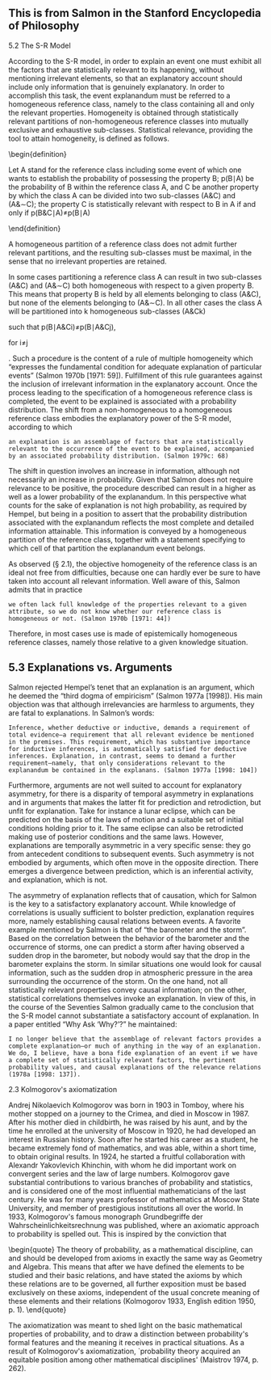 ## This is from Salmon in the Stanford Encyclopedia of Philosophy

5.2 The S-R Model

According to the S-R model, in order to explain an event one must exhibit all the factors that are statistically relevant to its happening, without mentioning irrelevant elements, so that an explanatory account should include only information that is genuinely explanatory. In order to accomplish this task, the event explanandum must be referred to a homogeneous reference class, namely to the class containing all and only the relevant properties. Homogeneity is obtained through statistically relevant partitions of non-homogeneous reference classes into mutually exclusive and exhaustive sub-classes. Statistical relevance, providing the tool to attain homogeneity, is defined as follows. 

\begin{definition}

Let A stand for the reference class including some event of which one wants to establish the probability of possessing the property B; p(B∣A) be the probability of B within the reference class A, and C be another property by which the class A can be divided into two sub-classes (A&C) and (A&∼C); the property C is statistically relevant with respect to B in A if and only if p(B&C∣A)≠p(B∣A)

\end{definition}

A homogeneous partition of a reference class does not admit further relevant partitions, and the resulting sub-classes must be maximal, in the sense that no irrelevant properties are retained.

In some cases partitioning a reference class A can result in two sub-classes (A&C) and (A&∼C) both homogeneous with respect to a given property B. This means that property B is held by all elements belonging to class (A&C), but none of the elements belonging to (A&∼C). In all other cases the class A will be partitioned into k homogeneous sub-classes (A&Ck)

such that
p(B∣A&Ci)≠p(B∣A&Cj),

for i≠j

. Such a procedure is the content of a rule of multiple homogeneity which “expresses the fundamental condition for adequate explanation of particular events” (Salmon 1970b [1971: 59]). Fulfillment of this rule guarantees against the inclusion of irrelevant information in the explanatory account. Once the process leading to the specification of a homogeneous reference class is completed, the event to be explained is associated with a probability distribution. The shift from a non-homogeneous to a homogeneous reference class embodies the explanatory power of the S-R model, according to which

    an explanation is an assemblage of factors that are statistically relevant to the occurrence of the event to be explained, accompanied by an associated probability distribution. (Salmon 1979c: 68)

The shift in question involves an increase in information, although not necessarily an increase in probability. Given that Salmon does not require relevance to be positive, the procedure described can result in a higher as well as a lower probability of the explanandum. In this perspective what counts for the sake of explanation is not high probability, as required by Hempel, but being in a position to assert that the probability distribution associated with the explanandum reflects the most complete and detailed information attainable. This information is conveyed by a homogeneous partition of the reference class, together with a statement specifying to which cell of that partition the explanandum event belongs.

As observed (§ 2.1), the objective homogeneity of the reference class is an ideal not free from difficulties, because one can hardly ever be sure to have taken into account all relevant information. Well aware of this, Salmon admits that in practice

    we often lack full knowledge of the properties relevant to a given attribute, so we do not know whether our reference class is homogeneous or not. (Salmon 1970b [1971: 44])

Therefore, in most cases use is made of epistemically homogeneous reference classes, namely those relative to a given knowledge situation.


## 5.3 Explanations vs. Arguments

Salmon rejected Hempel’s tenet that an explanation is an argument, which he deemed the “third dogma of empiricism” (Salmon 1977a [1998]). His main objection was that although irrelevancies are harmless to arguments, they are fatal to explanations. In Salmon’s words:

    Inference, whether deductive or inductive, demands a requirement of total evidence—a requirement that all relevant evidence be mentioned in the premises. This requirement, which has substantive importance for inductive inferences, is automatically satisfied for deductive inferences. Explanation, in contrast, seems to demand a further requirement—namely, that only considerations relevant to the explanandum be contained in the explanans. (Salmon 1977a [1998: 104])

Furthermore, arguments are not well suited to account for explanatory asymmetry, for there is a disparity of temporal asymmetry in explanations and in arguments that makes the latter fit for prediction and retrodiction, but unfit for explanation. Take for instance a lunar eclipse, which can be predicted on the basis of the laws of motion and a suitable set of initial conditions holding prior to it. The same eclipse can also be retrodicted making use of posterior conditions and the same laws. However, explanations are temporally asymmetric in a very specific sense: they go from antecedent conditions to subsequent events. Such asymmetry is not embodied by arguments, which often move in the opposite direction. There emerges a divergence between prediction, which is an inferential activity, and explanation, which is not.

The asymmetry of explanation reflects that of causation, which for Salmon is the key to a satisfactory explanatory account. While knowledge of correlations is usually sufficient to bolster prediction, explanation requires more, namely establishing causal relations between events. A favorite example mentioned by Salmon is that of “the barometer and the storm”. Based on the correlation between the behavior of the barometer and the occurrence of storms, one can predict a storm after having observed a sudden drop in the barometer, but nobody would say that the drop in the barometer explains the storm. In similar situations one would look for causal information, such as the sudden drop in atmospheric pressure in the area surrounding the occurrence of the storm. On the one hand, not all statistically relevant properties convey causal information; on the other, statistical correlations themselves invoke an explanation. In view of this, in the course of the Seventies Salmon gradually came to the conclusion that the S-R model cannot substantiate a satisfactory account of explanation. In a paper entitled “Why Ask ‘Why?’?” he maintained:

    I no longer believe that the assemblage of relevant factors provides a complete explanation—or much of anything in the way of an explanation. We do, I believe, have a bona fide explanation of an event if we have a complete set of statistically relevant factors, the pertinent probability values, and causal explanations of the relevance relations (1978a [1998: 137]).




2.3 Kolmogorov's axiomatization

Andrej Nikolaevich Kolmogorov was born in 1903 in Tomboy,
where his mother stopped on a journey to the Crimea, and died
in Moscow in 1987. After his mother died in childbirth, he was
raised by his aunt, and by the time he enrolled at the
university of Moscow in 1920, he had developed an interest in
Russian history. Soon after he started his career as a
student, he became extremely fond of mathematics, and was
able, within a short time, to obtain original results. In
1924, he started a fruitful collaboration with Alexandr
Yakovlevich Khinchin, with whom he did important work on
convergent series and the law of large numbers. Kolmogorov gave substantial contributions to various branches of
probability and statistics, and is considered one of the most
influential mathematicians of the last century. He was for
many years professor of mathematics at Moscow State
University, and member of prestigious institutions all over
the world.
In 1933, Kolmogorov's famous monograph Grundbegriffe der
Wahrscheinlichkeitsrechnung was published, where an axiomatic
approach to probability is spelled out. This is inspired by
the conviction that

\begin{quote}
The theory of probability, as a mathematical discipline,
can and should be developed from axioms in exactly the
same way as Geometry and Algebra. This means that after we
have defined the elements to be studied and their basic
relations, and have stated the axioms by which these
relations are to be governed, all further exposition must
be based exclusively on these axioms, independent of the
usual concrete meaning of these elements and their
relations (Kolmogorov 1933, English edition 1950, p. 1).
\end{quote}

The axiomatization was meant to shed light on the basic
mathematical properties of probability, and to draw a
distinction between probability's formal features and the
meaning it receives in practical situations. As a result of
Kolmogorov's axiomatization, `probability theory acquired an
equitable position among other mathematical disciplines'
(Maistrov 1974, p. 262).